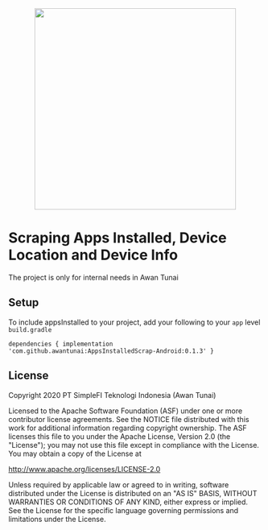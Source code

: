 <div style="text-align:center"><img src="https://user-images.githubusercontent.com/17407370/73429792-0f93d980-436f-11ea-9869-a1f53edba8fb.png" width="400px" align="top|middle"/></div>

# Scraping Apps Installed, Device Location and Device Info

The project is only for internal needs in Awan Tunai


Setup
------
To include appsInstalled to your project, add your following to your `app` 	level `build.gradle`

`dependencies {
		implementation 'com.github.awantunai:AppsInstalledScrap-Android:0.1.3'
}`


License
-------

Copyright 2020 PT SimpleFI Teknologi Indonesia (Awan Tunai)

Licensed to the Apache Software Foundation (ASF) under one or more contributor
license agreements.  See the NOTICE file distributed with this work for
additional information regarding copyright ownership.  The ASF licenses this
file to you under the Apache License, Version 2.0 (the "License"); you may not
use this file except in compliance with the License.  You may obtain a copy of
the License at

  http://www.apache.org/licenses/LICENSE-2.0

Unless required by applicable law or agreed to in writing, software
distributed under the License is distributed on an "AS IS" BASIS, WITHOUT
WARRANTIES OR CONDITIONS OF ANY KIND, either express or implied.  See the
License for the specific language governing permissions and limitations under
the License.
